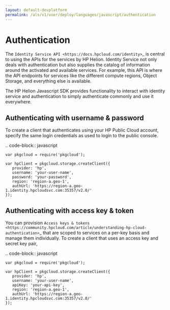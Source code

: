 ```yaml
---
layout: default-devplatform
permalink: /als/v1/user/deploy/languages/javascript/authentication
---
```

<!--UNDER REVISION-->
Authentication
==========================================================
The `Identity Service API <https://docs.hpcloud.com/identity>`_ is central to using the
APIs for the services by HP Helion. Identity Service not only deals with authentication
but also supplies the catalog of information around the activated and available services.
For example, this API is where the API endpoints for services like the different compute regions,
Object Storage, and everything else is available.

The HP Helion Javascript SDK provides functionality to interact with identity service and authentication
to simply authenticate commonly and use it everywhere.

Authenticating with username & password
---------------------------------------
To create a client that authenticates using your HP Public Cloud account,
specify the same login credentials as used to login to the public console.

.. code-block:: javascript

    var pkgcloud = require('pkgcloud');

    var hpClient = pkgcloud.storage.createClient({
       provider: 'hp',
       username: 'your-user-name',
       password: 'your-password',
       region: 'region-a.geo-1',
       authUrl: 'https://region-a.geo-1.identity.hpcloudsvc.com:35357/v2.0/'
    });



Authenticating with access key & token
---------------------------------------
You can provision `Access keys & tokens <https://community.hpcloud.com/article/understanding-hp-cloud-authentication>`_
that are scoped to services on a per-key basis and manage them individually.
To create a client that uses an access key and secret key pair,

.. code-block:: javascript

    var pkgcloud = require('pkgcloud');

    var hpClient = pkgcloud.storage.createClient({
       provider: 'hp',
       username: 'your-user-name',
       apiKey: 'your-api-key',
       region: 'region-a.geo-1',
       authUrl: 'https://region-a.geo-1.identity.hpcloudsvc.com:35357/v2.0/'
    });
